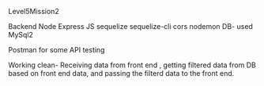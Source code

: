 Level5Mission2

Backend
Node Express JS
sequelize
sequelize-cli
cors
nodemon
DB-  used MySql2

Postman for some API testing

Working clean- Receiving data from front end , getting filtered data from DB based on front end data, and passing the filterd data to the front end. 
